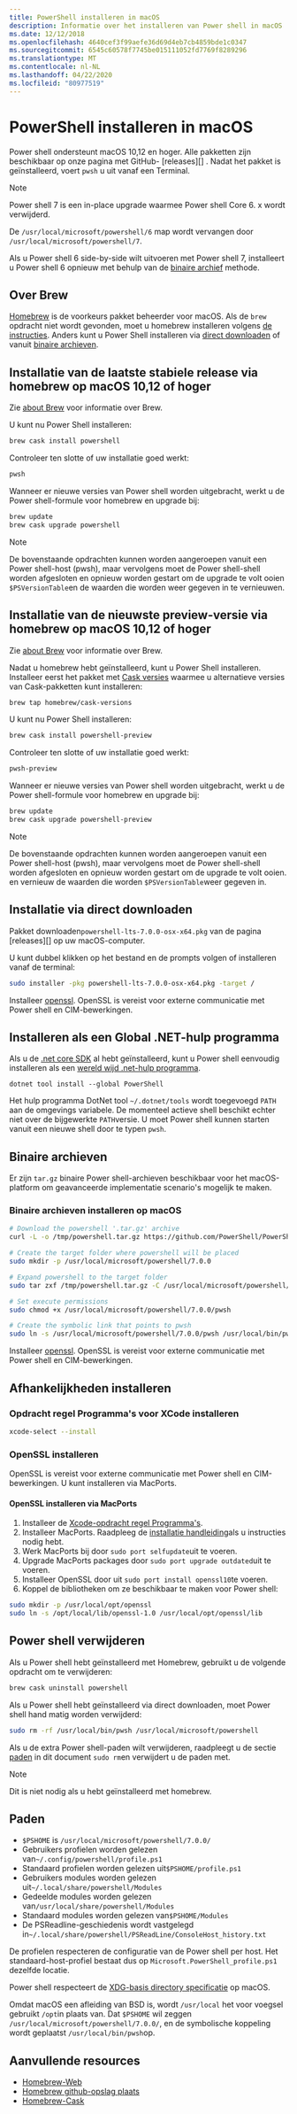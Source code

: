 ```yaml
---
title: PowerShell installeren in macOS
description: Informatie over het installeren van Power shell in macOS
ms.date: 12/12/2018
ms.openlocfilehash: 4640cef3f99aefe36d69d4eb7cb4859bde1c0347
ms.sourcegitcommit: 6545c60578f7745be015111052fd7769f8289296
ms.translationtype: MT
ms.contentlocale: nl-NL
ms.lasthandoff: 04/22/2020
ms.locfileid: "80977519"
---
```

# <a name="installing-powershell-on-macos"></a>PowerShell installeren in macOS

Power shell ondersteunt macOS 10,12 en hoger.
Alle pakketten zijn beschikbaar op onze pagina met GitHub- [releases][] .
Nadat het pakket is geïnstalleerd, voert `pwsh` u uit vanaf een Terminal.

> [!NOTE]
> Power shell 7 is een in-place upgrade waarmee Power shell Core 6. x wordt verwijderd.
>
> De `/usr/local/microsoft/powershell/6` map wordt vervangen door `/usr/local/microsoft/powershell/7`.
>
> Als u Power shell 6 side-by-side wilt uitvoeren met Power shell 7, installeert u Power shell 6 opnieuw met behulp van de [binaire archief](#binary-archives) methode.

## <a name="about-brew"></a>Over Brew

[Homebrew][brew] is de voorkeurs pakket beheerder voor macOS. Als de `brew` opdracht niet wordt gevonden, moet u homebrew installeren volgens [de instructies][brew]. Anders kunt u Power Shell installeren via [direct downloaden](#installation-via-direct-download) of vanuit [binaire archieven](#binary-archives).

## <a name="installation-of-latest-stable-release-via-homebrew-on-macos-1012-or-higher"></a>Installatie van de laatste stabiele release via homebrew op macOS 10,12 of hoger

Zie [about Brew](#about-brew) voor informatie over Brew.

U kunt nu Power Shell installeren:

```sh
brew cask install powershell
```

Controleer ten slotte of uw installatie goed werkt:

```sh
pwsh
```

Wanneer er nieuwe versies van Power shell worden uitgebracht, werkt u de Power shell-formule voor homebrew en upgrade bij:

```sh
brew update
brew cask upgrade powershell
```

> [!NOTE]
> De bovenstaande opdrachten kunnen worden aangeroepen vanuit een Power shell-host (pwsh), maar vervolgens moet de Power shell-shell worden afgesloten en opnieuw worden gestart om de upgrade te volt ooien `$PSVersionTable`en de waarden die worden weer gegeven in te vernieuwen.

[brew]: https://brew.sh/

## <a name="installation-of-latest-preview-release-via-homebrew-on-macos-1012-or-higher"></a>Installatie van de nieuwste preview-versie via homebrew op macOS 10,12 of hoger

Zie [about Brew](#about-brew) voor informatie over Brew.

Nadat u homebrew hebt geïnstalleerd, kunt u Power Shell installeren.
Installeer eerst het pakket met [Cask versies][cask-versions] waarmee u alternatieve versies van Cask-pakketten kunt installeren:

```sh
brew tap homebrew/cask-versions
```

U kunt nu Power Shell installeren:

```sh
brew cask install powershell-preview
```

Controleer ten slotte of uw installatie goed werkt:

```sh
pwsh-preview
```

Wanneer er nieuwe versies van Power shell worden uitgebracht, werkt u de Power shell-formule voor homebrew en upgrade bij:

```sh
brew update
brew cask upgrade powershell-preview
```

> [!NOTE]
> De bovenstaande opdrachten kunnen worden aangeroepen vanuit een Power shell-host (pwsh), maar vervolgens moet de Power shell-shell worden afgesloten en opnieuw worden gestart om de upgrade te volt ooien.
> en vernieuw de waarden die worden `$PSVersionTable`weer gegeven in.

## <a name="installation-via-direct-download"></a>Installatie via direct downloaden

Pakket downloaden`powershell-lts-7.0.0-osx-x64.pkg`
van de pagina [releases][] op uw macOS-computer.

U kunt dubbel klikken op het bestand en de prompts volgen of installeren vanaf de terminal:

```sh
sudo installer -pkg powershell-lts-7.0.0-osx-x64.pkg -target /
```

Installeer [openssl](#install-openssl). OpenSSL is vereist voor externe communicatie met Power shell en CIM-bewerkingen.

## <a name="install-as-a-net-global-tool"></a>Installeren als een Global .NET-hulp programma

Als u de [.net core SDK](/dotnet/core/sdk) al hebt geïnstalleerd, kunt u Power shell eenvoudig installeren als een [wereld wijd .net-hulp programma](/dotnet/core/tools/global-tools).

```
dotnet tool install --global PowerShell
```

Het hulp programma DotNet tool `~/.dotnet/tools` wordt toegevoegd `PATH` aan de omgevings variabele. De momenteel actieve shell beschikt echter niet over de bijgewerkte `PATH`versie. U moet Power shell kunnen starten vanuit een nieuwe shell door te typen `pwsh`.

## <a name="binary-archives"></a>Binaire archieven

Er zijn `tar.gz` binaire Power shell-archieven beschikbaar voor het macOS-platform om geavanceerde implementatie scenario's mogelijk te maken.

### <a name="installing-binary-archives-on-macos"></a>Binaire archieven installeren op macOS

```sh
# Download the powershell '.tar.gz' archive
curl -L -o /tmp/powershell.tar.gz https://github.com/PowerShell/PowerShell/releases/download/v7.0.0/powershell-7.0.0-osx-x64.tar.gz

# Create the target folder where powershell will be placed
sudo mkdir -p /usr/local/microsoft/powershell/7.0.0

# Expand powershell to the target folder
sudo tar zxf /tmp/powershell.tar.gz -C /usr/local/microsoft/powershell/7.0.0

# Set execute permissions
sudo chmod +x /usr/local/microsoft/powershell/7.0.0/pwsh

# Create the symbolic link that points to pwsh
sudo ln -s /usr/local/microsoft/powershell/7.0.0/pwsh /usr/local/bin/pwsh
```

Installeer [openssl](#install-openssl). OpenSSL is vereist voor externe communicatie met Power shell en CIM-bewerkingen.

## <a name="installing-dependencies"></a>Afhankelijkheden installeren

### <a name="install-xcode-command-line-tools"></a>Opdracht regel Programma's voor XCode installeren

```sh
xcode-select --install
```

### <a name="install-openssl"></a>OpenSSL installeren

OpenSSL is vereist voor externe communicatie met Power shell en CIM-bewerkingen. U kunt installeren via MacPorts.

#### <a name="install-openssl-via-macports"></a>OpenSSL installeren via MacPorts

1. Installeer de [Xcode-opdracht regel Programma's](#install-xcode-command-line-tools).
1. Installeer MacPorts.
   Raadpleeg de [installatie handleiding](https://guide.macports.org/chunked/installing.macports.html)als u instructies nodig hebt.
1. Werk MacPorts bij door `sudo port selfupdate`uit te voeren.
1. Upgrade MacPorts packages door `sudo port upgrade outdated`uit te voeren.
1. Installeer OpenSSL door uit `sudo port install openssl10`te voeren.
1. Koppel de bibliotheken om ze beschikbaar te maken voor Power shell:

```sh
sudo mkdir -p /usr/local/opt/openssl
sudo ln -s /opt/local/lib/openssl-1.0 /usr/local/opt/openssl/lib
```

## <a name="uninstalling-powershell"></a>Power shell verwijderen

Als u Power shell hebt geïnstalleerd met Homebrew, gebruikt u de volgende opdracht om te verwijderen:

```sh
brew cask uninstall powershell
```

Als u Power shell hebt geïnstalleerd via direct downloaden, moet Power shell hand matig worden verwijderd:

```sh
sudo rm -rf /usr/local/bin/pwsh /usr/local/microsoft/powershell
```

Als u de extra Power shell-paden wilt verwijderen, raadpleegt u de sectie [paden](#paths) in dit document `sudo rm`en verwijdert u de paden met.

> [!NOTE]
> Dit is niet nodig als u hebt geïnstalleerd met homebrew.

## <a name="paths"></a>Paden

* `$PSHOME` is `/usr/local/microsoft/powershell/7.0.0/`
* Gebruikers profielen worden gelezen van`~/.config/powershell/profile.ps1`
* Standaard profielen worden gelezen uit`$PSHOME/profile.ps1`
* Gebruikers modules worden gelezen uit`~/.local/share/powershell/Modules`
* Gedeelde modules worden gelezen van`/usr/local/share/powershell/Modules`
* Standaard modules worden gelezen van`$PSHOME/Modules`
* De PSReadline-geschiedenis wordt vastgelegd in`~/.local/share/powershell/PSReadLine/ConsoleHost_history.txt`

De profielen respecteren de configuratie van de Power shell per host.
Het standaard-host-profiel bestaat dus op `Microsoft.PowerShell_profile.ps1` dezelfde locatie.

Power shell respecteert de [XDG-basis directory specificatie][xdg-bds] op macOS.

Omdat macOS een afleiding van BSD is, wordt `/usr/local` het voor voegsel gebruikt `/opt`in plaats van.
Dat `$PSHOME` wil zeggen `/usr/local/microsoft/powershell/7.0.0/`, en de symbolische koppeling wordt geplaatst `/usr/local/bin/pwsh`op.

## <a name="additional-resources"></a>Aanvullende resources

* [Homebrew-Web][brew]
* [Homebrew github-opslag plaats][GitHub]
* [Homebrew-Cask][cask]

[brew]: http://brew.sh/
[Cask]: https://github.com/Homebrew/homebrew-cask
[cask-versions]: https://github.com/Homebrew/homebrew-cask-versions
[GitHub]: https://github.com/Homebrew
[shell]: https://github.com/PowerShell/PowerShell/releases/latest
[xdg-bds]: https://specifications.freedesktop.org/basedir-spec/basedir-spec-latest.html

